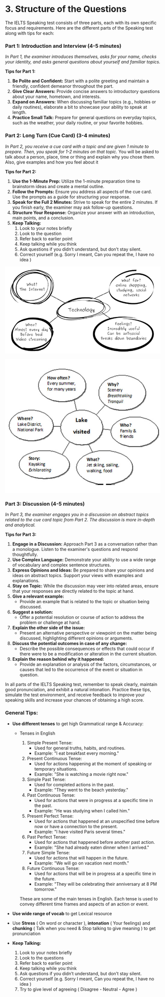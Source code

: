 # 3.  Structure of the Questions

The IELTS Speaking test consists of three parts, each with its own specific focus and requirements. Here are the different parts of the Speaking test along with tips for each:

### **Part 1: Introduction and Interview (4-5 minutes)**

*In Part 1, the examiner introduces themselves, asks for your name, checks your identity, and asks general questions about yourself and familiar topics.*

**Tips for Part 1:**

1. **Be Polite and Confident:** Start with a polite greeting and maintain a friendly, confident demeanor throughout the part.
2. **Give Clear Answers:** Provide concise answers to introductory questions about your name, hometown, and interests.
3. **Expand on Answers:** When discussing familiar topics (e.g., hobbies or daily routines), elaborate a bit to showcase your ability to speak at length.
4. **Practice Small Talk:** Prepare for general questions on everyday topics, such as the weather, your daily routine, or your favorite hobbies.

### **Part 2: Long Turn (Cue Card) (3-4 minutes)**

*In Part 2, you receive a cue card with a topic and are given 1 minute to prepare. Then, you speak for 1-2 minutes on that topic.* You will be asked to talk about a person, place, time or thing and explain why you chose them. Also, give examples and how you feel about it 

**Tips for Part 2:**

1. **Use the 1-Minute Prep:** Utilize the 1-minute preparation time to brainstorm ideas and create a mental outline.
2. **Follow the Prompts:** Ensure you address all aspects of the cue card. Use the prompts as a guide for structuring your response.
3. **Speak for the Full 2 Minutes:** Strive to speak for the entire 2 minutes. If you finish early, the examiner may ask follow-up questions.
4. **Structure Your Response:** Organize your answer with an introduction, main points, and a conclusion.
5. **Keep Talking:** 
    1. Look to your notes briefly
    2. Look to the question
    3. Refer back to earlier point 
    4. Keep talking while you think
    5. Ask questions if you didn’t understand, but don’t stay silent. 
    6. Correct yourself (e.g. Sorry I meant, Can you repeat the, I have no idea )

![Untitled](3%20Structure%20of%20the%20Questions%20bf916ac366014283afa415d298806f1f/Untitled.png)

![Untitled](3%20Structure%20of%20the%20Questions%20bf916ac366014283afa415d298806f1f/Untitled%201.png)

### **Part 3: Discussion (4-5 minutes)**

*In Part 3, the examiner engages you in a discussion on abstract topics related to the cue card topic from Part 2. The discussion is more in-depth and analytical.*

**Tips for Part 3:**

1. **Engage in a Discussion:** Approach Part 3 as a conversation rather than a monologue. Listen to the examiner's questions and respond thoughtfully.
2. **Use Complex Language:** Demonstrate your ability to use a wide range of vocabulary and complex sentence structures.
3. **Express Opinions and Ideas:** Be prepared to share your opinions and ideas on abstract topics. Support your views with examples and explanations.
4. **Stay on Topic:** While the discussion may veer into related areas, ensure that your responses are directly related to the topic at hand.
5. **Give a relevant example:**
    - Provide an example that is related to the topic or situation being discussed.
6. **Suggest a solution:**
    - Offer a potential resolution or course of action to address the problem or challenge at hand.
7. **Explain the other side of the issue:**
    - Present an alternative perspective or viewpoint on the matter being discussed, highlighting different opinions or arguments.
8. **Discuss the potential outcomes in case of any change:**
    - Describe the possible consequences or effects that could occur if there were to be a modification or alteration in the current situation.
9. **Explain the reason behind why it happened:**
    - Provide an explanation or analysis of the factors, circumstances, or causes that led to the occurrence of the event or situation in question.

In all parts of the IELTS Speaking test, remember to speak clearly, maintain good pronunciation, and exhibit a natural intonation. Practice these tips, simulate the test environment, and receive feedback to improve your speaking skills and increase your chances of obtaining a high score.

### General Tips:

- **Use  different tenses** to get high Grammatical range & Accuracy:
    - Tenses in English
        1. Simple Present Tense:
            - Used for general truths, habits, and routines.
            - Example: "I eat breakfast every morning."
        2. Present Continuous Tense:
            - Used for actions happening at the moment of speaking or temporary situations.
            - Example: "She is watching a movie right now."
        3. Simple Past Tense:
            - Used for completed actions in the past.
            - Example: "They went to the beach yesterday."
        4. Past Continuous Tense:
            - Used for actions that were in progress at a specific time in the past.
            - Example: "He was studying when I called him."
        5. Present Perfect Tense:
            - Used for actions that happened at an unspecified time before now or have a connection to the present.
            - Example: "I have visited Paris several times."
        6. Past Perfect Tense:
            - Used for actions that happened before another past action.
            - Example: "She had already eaten dinner when I arrived."
        7. Future Simple Tense:
            - Used for actions that will happen in the future.
            - Example: "We will go on vacation next month."
        8. Future Continuous Tense:
            - Used for actions that will be in progress at a specific time in the future.
            - Example: "They will be celebrating their anniversary at 8 PM tomorrow."
        
        These are some of the main tenses in English. Each tense is used to convey different time frames and aspects of an action or event.
        
- **Use wide range of vocab** to get Lexical resource
- Use **Stress** ( On word or character ),  **intonation** ( Your feelings) and **chunking** ( Talk when you need & Stop talking to give meaning )  to get pronunciation
- **Keep Talking:**
    1. Look to your notes briefly
    2. Look to the questions
    3. Refer back to earlier point 
    4. Keep talking while you think
    5. Ask questions if you didn’t understand, but don’t stay silent. 
    6. Correct yourself (e.g. Sorry I meant, Can you repeat the, I have no idea )
    7. Try to give level of agreeing ( Disagree - Neutral - Agree )